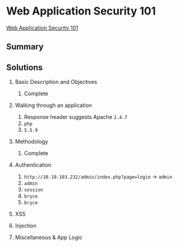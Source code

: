# Web Application Security 101

[Web Application Security 101](https://tryhackme.com/room/webappsec101)

## Summary

## Solutions

1. Basic Description and Objectives

   1. Complete

2. Walking through an application

   1. Response header suggests Apache `2.4.7`
   2. `php`
   3. `5.5.9`

3. Methodology

   1. Complete

4. Authentication

   1. `http://10.10.103.232/admin/index.php?page=login` -> `admin`
   2. `admin`
   3. `session`
   4. `bryce`
   5. `bryce`

5. XSS

6. Injection

7. Miscellaneous & App Logic
